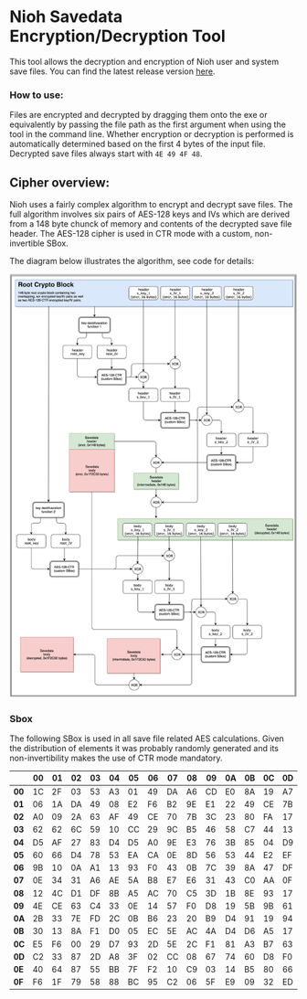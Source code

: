 # Nioh Savedata Encryption/Decryption Tool

This tool allows the decryption and encryption of Nioh user and system save files. You can find the latest release version [here](https://github.com/pawREP/Nioh-Savedata-Decryption-Tool/releases/latest).

### How to use:
Files are encrypted and decrypted by dragging them onto the exe or equivalently by passing the file path as the first argument when using the tool in the command line. Whether encryption or decryption is performed is automatically determined based on the first 4 bytes of the input file. Decrypted save files always start with `4E 49 4F 48`.

## Cipher overview:

Nioh uses a fairly complex algorithm to encrypt and decrypt save files. The full algorithm involves six pairs of AES-128 keys and IVs which are derived from a 148 byte chunck of memory and contents of the decrypted save file header. The AES-128 cipher is used in CTR mode with a custom, non-invertible SBox. 

The diagram below illustrates the algorithm, see code for details:

![alt text](resources/Algorithm_Diagram.png "Save File Crypto")

### Sbox
The following SBox is used in all save file related AES calculations. Given the distribution of elements it was probably randomly generated and its non-invertibility makes the use of CTR mode mandatory.

||00|01|02|03|04|05|06|07|08|09|0A|0B|0C|0D|0E|0F|
|----|----|----|----|----|----|----|----|----|----|----|----|----|----|----|----|----|
|**00**|1C|2F|03|53|A3|01|49|DA|A6|CD|E0|8A|19|A7|04|D4|
|**01**|06|1A|DA|49|08|E2|F6|B2|9E|E1|22|49|CE|7B|7E|5E|
|**02**|A0|09|2A|63|AF|49|CE|70|7B|3C|23|80|FA|17|47|F2|
|**03**|62|62|6C|59|10|CC|29|9C|B5|46|58|C7|44|13|E7|38|
|**04**|D5|AF|27|83|D4|D5|A0|9E|E3|76|3B|85|04|D9|D6|98|
|**05**|60|66|D4|78|53|EA|CA|0E|8D|56|53|44|E2|EF|BD|A9|
|**06**|9B|10|0A|A1|13|93|F0|43|0B|7C|39|8A|47|DF|D3|C5|
|**07**|0E|34|31|A6|AE|5A|B8|E7|E6|31|43|C0|AA|0F|E0|82|
|**08**|12|4C|D1|DF|8B|A5|AC|70|C5|3D|1B|8E|93|17|4D|79|
|**09**|4E|CE|63|C4|33|0E|14|57|F0|D8|19|5B|9B|61|71|F2|
|**0A**|2B|33|7E|FD|2C|0B|B6|23|20|B9|D4|91|19|94|04|A4|
|**0B**|30|13|8A|F1|D0|05|EC|5E|AC|4A|D4|D6|A5|17|7F|F9|
|**0C**|E5|F6|00|29|D7|93|2D|5E|2C|F1|81|A3|B7|63|39|57|
|**0D**|C2|33|87|2D|A8|3F|02|CC|08|67|74|60|D8|F0|DA|67|
|**0E**|40|64|87|55|BB|7F|F2|10|C9|03|14|B5|80|66|CB|91|
|**0F**|F6|1F|79|58|88|BC|95|C2|06|5F|E9|09|32|ED|9B|85|

